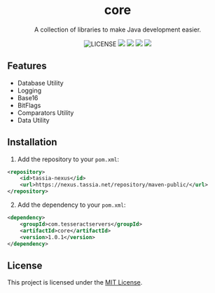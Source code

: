 <h1 align="center">core</h1>
<p align="center">A collection of libraries to make Java development easier.</p>

<p align="center">
	<img src="https://img.shields.io/github/license/TesseractServers/core?label=License" alt="LICENSE">
	<img src="https://img.shields.io/github/workflow/status/TesseractServers/core/Java%20CI?label=Java%20CI">
	<img src="https://img.shields.io/github/workflow/status/TesseractServers/core/CodeQL?label=CodeQL">
	<img src="https://img.shields.io/github/v/release/TesseractServers/core?label=Stable">
	<img src="https://img.shields.io/github/v/release/TesseractServers/core?label=Preview&include_prereleases">
</p>



## Features

- Database Utility
- Logging
- Base16
- BitFlags
- Comparators Utility
- Data Utility



## Installation

1. Add the repository to your `pom.xml`:
```xml
<repository>
    <id>tassia-nexus</id>
    <url>https://nexus.tassia.net/repository/maven-public/</url>
</repository>
```

2. Add the dependency to your `pom.xml`:
```xml
<dependency>
    <groupId>com.tesseractservers</groupId>
    <artifactId>core</artifactId>
    <version>1.0.1</version>
</dependency>
```



## License

This project is licensed under the [MIT License](https://github.com/TesseractServers/core/blob/main/LICENSE).
